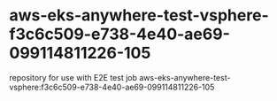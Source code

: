 # aws-eks-anywhere-test-vsphere-f3c6c509-e738-4e40-ae69-099114811226-105
repository for use with E2E test job aws-eks-anywhere-test-vsphere:f3c6c509-e738-4e40-ae69-099114811226-105
